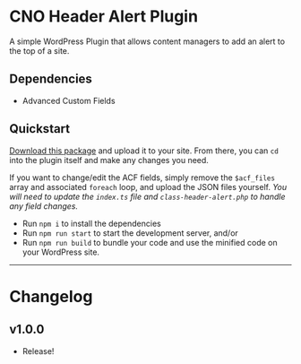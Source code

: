 # CNO Header Alert Plugin

A simple WordPress Plugin that allows content managers to add an alert to the top of a site.

## Dependencies

-   Advanced Custom Fields

## Quickstart

[Download this package](https://github.com/choctaw-nation/cno-plugin-header-alert) and upload it to your site. From there, you can `cd` into the plugin itself and make any changes you need.

If you want to change/edit the ACF fields, simply remove the `$acf_files` array and associated `foreach` loop, and upload the JSON files yourself. _You will need to update the `index.ts` file and `class-header-alert.php` to handle any field changes._

-   Run `npm i` to install the dependencies
-   Run `npm run start` to start the development server, and/or
-   Run `npm run build` to bundle your code and use the minified code on your WordPress site.

---

# Changelog

## v1.0.0

-   Release!
